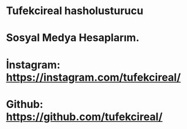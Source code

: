 # Tufekcireal hasholusturucu
# Sosyal Medya Hesaplarım.

# İnstagram: https://instagram.com/tufekcireal/

# Github: https://github.com/tufekcireal/
